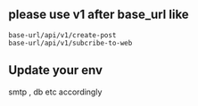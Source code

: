## please use v1 after base_url like

```
base-url/api/v1/create-post
base-url/api/v1/subcribe-to-web
```

## Update your env 
smtp , db etc accordingly
